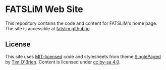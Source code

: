 # FATSLiM Web Site

This repository contains the code and content for FATSLiM's home page.
The site is accessible at [fatslim.github.io](http://fatslim.github.io).

## License
This site uses [MIT-licensed](http://opensource.org/licenses/MIT) code and stylesheets from theme [SinglePaged](https://github.com/t413/SinglePaged) by [Tim O'Brien](http://t413.com/).
Content is licensed under [cc by-sa 4.0](http://creativecommons.org/licenses/by/4.0/).